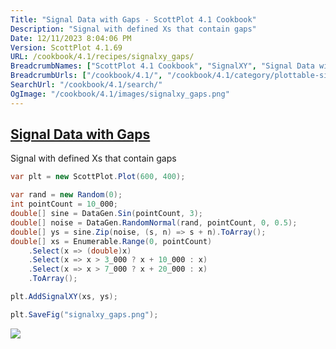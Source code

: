 ```yaml
---
Title: "Signal Data with Gaps - ScottPlot 4.1 Cookbook"
Description: "Signal with defined Xs that contain gaps"
Date: 12/11/2023 8:04:06 PM
Version: ScottPlot 4.1.69
URL: /cookbook/4.1/recipes/signalxy_gaps/
BreadcrumbNames: ["ScottPlot 4.1 Cookbook", "SignalXY", "Signal Data with Gaps"]
BreadcrumbUrls: ["/cookbook/4.1/", "/cookbook/4.1/category/plottable-signalxy", "/cookbook/4.1/recipes/signalxy_gaps/"]
SearchUrl: "/cookbook/4.1/search/"
OgImage: "/cookbook/4.1/images/signalxy_gaps.png"
---
```


<h2><a href='/cookbook/4.1/recipes/signalxy_gaps/'>Signal Data with Gaps</a></h2>

Signal with defined Xs that contain gaps

```cs
var plt = new ScottPlot.Plot(600, 400);

var rand = new Random(0);
int pointCount = 10_000;
double[] sine = DataGen.Sin(pointCount, 3);
double[] noise = DataGen.RandomNormal(rand, pointCount, 0, 0.5);
double[] ys = sine.Zip(noise, (s, n) => s + n).ToArray();
double[] xs = Enumerable.Range(0, pointCount)
    .Select(x => (double)x)
    .Select(x => x > 3_000 ? x + 10_000 : x)
    .Select(x => x > 7_000 ? x + 20_000 : x)
    .ToArray();

plt.AddSignalXY(xs, ys);

plt.SaveFig("signalxy_gaps.png");
```

<img src='../../images/signalxy_gaps.png' class='d-block mx-auto my-5' />


